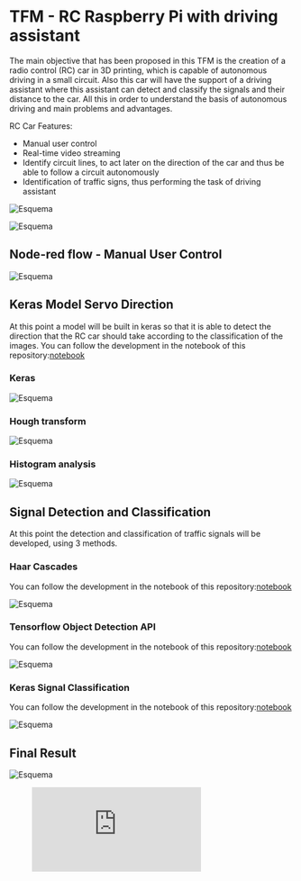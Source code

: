 # TFM - RC Raspberry Pi with driving assistant

The main objective that has been proposed in this TFM is the creation of a radio control (RC) car in 3D printing, which is capable of autonomous driving in a small circuit. Also this car will have the support of a driving assistant where this assistant can detect and classify the signals and their distance to the car. All this in order to understand the basis of autonomous driving and main problems and advantages.

RC Car Features:
- Manual user control
- Real-time video streaming
- Identify circuit lines, to act later on the direction of the car and thus be able to follow a circuit autonomously
- Identification of traffic signs, thus performing the task of driving assistant

![Esquema](/img/8.png)

![Esquema](/img/10.png)

## Node-red flow - Manual User Control

![Esquema](/img/1.jpg)

## Keras Model Servo Direction

At this point a model will be built in keras so that it is able to detect the direction that the RC car should take according to the classification of the images.
You can follow the development in the notebook of this repository:[notebook](/servo_position_classification/ModeloKerasDireccion.ipynb)

### Keras

![Esquema](/img/4.png)

### Hough transform

![Esquema](/img/2.png)

### Histogram analysis

![Esquema](/img/3.png)

## Signal Detection and Classification


At this point the detection and classification of traffic signals will be developed, using 3 methods.


### Haar Cascades

You can follow the development in the notebook of this repository:[notebook](/signal_detection_and_classification/haar_cascades/HaarCascadeStop.ipynb)

![Esquema](/img/5.png)

### Tensorflow Object Detection API

You can follow the development in the notebook of this repository:[notebook](/signal_detection_and_classification/tensorflow_api/TensorflowObjetoSenal.ipynb)

![Esquema](/img/6.png)

### Keras Signal Classification

You can follow the development in the notebook of this repository:[notebook](/signal_detection_and_classification/keras_signal_classification/ReconocerSenales.ipynb)

![Esquema](/img/7.png)

## Final Result

![Esquema](/img/9.png)


<figure class="video_container">
  <iframe src="https://drive.google.com/file/d/1YEKs96VWj8FArCZnf8O0xklYsutgF6pk/view" frameborder="0" allowfullscreen="true"> </iframe>
</figure>